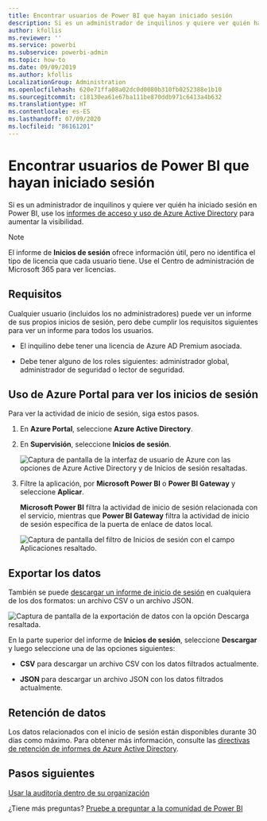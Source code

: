 ```yaml
---
title: Encontrar usuarios de Power BI que hayan iniciado sesión
description: Si es un administrador de inquilinos y quiere ver quién ha iniciado sesión en Power BI, se pueden usar los informes de acceso y uso de Azure Active Directory para aumentar la visibilidad.
author: kfollis
ms.reviewer: ''
ms.service: powerbi
ms.subservice: powerbi-admin
ms.topic: how-to
ms.date: 09/09/2019
ms.author: kfollis
LocalizationGroup: Administration
ms.openlocfilehash: 620e71ffa08a02dc0d0080b310fb0252388e1b10
ms.sourcegitcommit: c18130ea61e67ba111be870ddb971c6413a4b632
ms.translationtype: HT
ms.contentlocale: es-ES
ms.lasthandoff: 07/09/2020
ms.locfileid: "86161201"
---
```

# <a name="find-power-bi-users-that-have-signed-in"></a>Encontrar usuarios de Power BI que hayan iniciado sesión

Si es un administrador de inquilinos y quiere ver quién ha iniciado sesión en Power BI, use los [informes de acceso y uso de Azure Active Directory](/azure/active-directory/reports-monitoring/concept-sign-ins) para aumentar la visibilidad.

> [!NOTE]
> El informe de **Inicios de sesión** ofrece información útil, pero no identifica el tipo de licencia que cada usuario tiene. Use el Centro de administración de Microsoft 365 para ver licencias.

## <a name="requirements"></a>Requisitos

Cualquier usuario (incluidos los no administradores) puede ver un informe de sus propios inicios de sesión, pero debe cumplir los requisitos siguientes para ver un informe para todos los usuarios.

* El inquilino debe tener una licencia de Azure AD Premium asociada.

* Debe tener alguno de los roles siguientes: administrador global, administrador de seguridad o lector de seguridad.

## <a name="use-the-azure-portal-to-view-sign-ins"></a>Uso de Azure Portal para ver los inicios de sesión

Para ver la actividad de inicio de sesión, siga estos pasos.

1. En **Azure Portal**, seleccione **Azure Active Directory**.

1. En **Supervisión**, seleccione **Inicios de sesión**.
   
    ![Captura de pantalla de la interfaz de usuario de Azure con las opciones de Azure Active Directory y de Inicios de sesión resaltadas.](media/service-admin-access-usage/azure-portal-sign-ins.png)

1. Filtre la aplicación, por **Microsoft Power BI** o **Power BI Gateway** y seleccione **Aplicar**.

    **Microsoft Power BI** filtra la actividad de inicio de sesión relacionada con el servicio, mientras que **Power BI Gateway** filtra la actividad de inicio de sesión específica de la puerta de enlace de datos local.
   
    ![Captura de pantalla del filtro de Inicios de sesión con el campo Aplicaciones resaltado.](media/service-admin-access-usage/sign-in-filter.png)

## <a name="export-the-data"></a>Exportar los datos

También se puede [descargar un informe de inicio de sesión](/azure/active-directory/reports-monitoring/quickstart-download-sign-in-report) en cualquiera de los dos formatos: un archivo CSV o un archivo JSON.

![Captura de pantalla de la exportación de datos con la opción Descarga resaltada.](media/service-admin-access-usage/download-sign-in-data-csv.png)

En la parte superior del informe de **Inicios de sesión**, seleccione **Descargar** y luego seleccione una de las opciones siguientes:

* **CSV** para descargar un archivo CSV con los datos filtrados actualmente.

* **JSON** para descargar un archivo JSON con los datos filtrados actualmente.

## <a name="data-retention"></a>Retención de datos

Los datos relacionados con el inicio de sesión están disponibles durante 30 días como máximo. Para obtener más información, consulte las [directivas de retención de informes de Azure Active Directory](/azure/active-directory/reports-monitoring/reference-reports-data-retention).

## <a name="next-steps"></a>Pasos siguientes

[Usar la auditoría dentro de su organización](service-admin-auditing.md)

¿Tiene más preguntas? [Pruebe a preguntar a la comunidad de Power BI](https://community.powerbi.com/)
